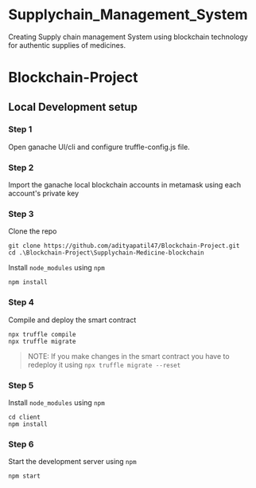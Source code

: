 # Supplychain_Management_System
Creating Supply chain management System using blockchain technology for authentic supplies of medicines.

# Blockchain-Project

## Local Development setup

### Step 1

Open ganache UI/cli and configure truffle-config.js file.

### Step 2

Import the ganache local blockchain accounts in metamask using each account's private key

### Step 3

Clone the repo

```terminal
git clone https://github.com/adityapatil47/Blockchain-Project.git
cd .\Blockchain-Project\Supplychain-Medicine-blockchain
```

Install `node_modules` using `npm`

```terminal
npm install
```

### Step 4

Compile and deploy the smart contract

```terminal
npx truffle compile
npx truffle migrate
```

> NOTE: If you make changes in the smart contract you have to redeploy it using `npx truffle migrate --reset`

### Step 5

Install `node_modules` using `npm`

```terminal
cd client
npm install
```

### Step 6

Start the development server using `npm`

```terminal
npm start
```

